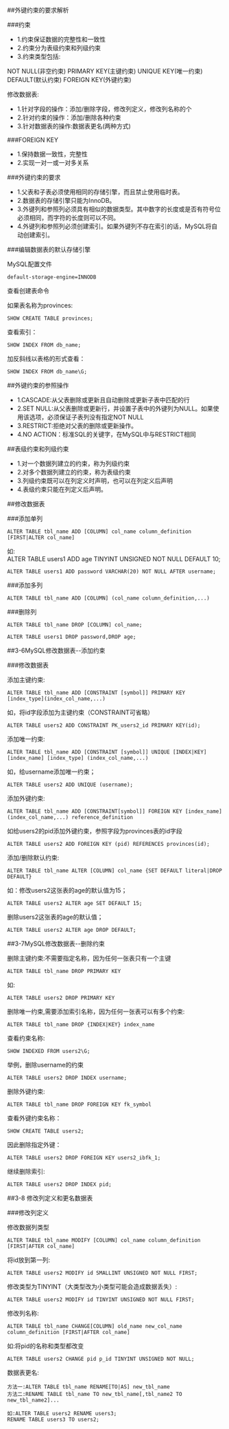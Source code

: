 ##外键约束的要求解析

###约束

- 1.约束保证数据的完整性和一致性
- 2.约束分为表级约束和列级约束
- 3.约束类型包括:

NOT NULL(非空约束)
PRIMARY KEY(主键约束)
UNIQUE KEY(唯一约束)
DEFAULT(默认约束)
FOREIGN KEY(外键约束)


修改数据表:

- 1.针对字段的操作：添加/删除字段，修改列定义，修改列名称的个
- 2.针对约束的操作：添加/删除各种约束
- 3.针对数据表的操作:数据表更名(两种方式)

###FOREIGN KEY

- 1.保持数据一致性，完整性
- 2.实现一对一或一对多关系

###外键约束的要求

- 1.父表和子表必须使用相同的存储引擎，而且禁止使用临时表。
- 2.数据表的存储引擎只能为InnoDB。
- 3.外键列和参照列必须具有相似的数据类型。其中数字的长度或是否有符号位必须相同，而字符的长度则可以不同。
- 4.外键列和参照列必须创建索引。如果外键列不存在索引的话，MySQL将自动创建索引。

###编辑数据表的默认存储引擎

MySQL配置文件

    default-storage-engine=INNODB

查看创建表命令

如果表名称为provinces:
 
    SHOW CREATE TABLE provinces;

查看索引：
    
    SHOW INDEX FROM db_name;

加反斜线以表格的形式查看：
    
    SHOW INDEX FROM db_name\G;


##外键约束的参照操作

- 1.CASCADE:从父表删除或更新且自动删除或更新子表中匹配的行
- 2.SET NULL:从父表删除或更新行，并设置子表中的外键列为NULL。如果使用该选项，必须保证子表列没有指定NOT NULL
- 3.RESTRICT:拒绝对父表的删除或更新操作。
- 4.NO ACTION：标准SQL的关键字，在MySQL中与RESTRICT相同

##表级约束和列级约束

- 1.对一个数据列建立的约束，称为列级约束
- 2.对多个数据列建立的约束，称为表级约束
- 3.列级约束既可以在列定义时声明，也可以在列定义后声明
- 4.表级约束只能在列定义后声明。


##修改数据表

###添加单列

    ALTER TABLE tbl_name ADD [COLUMN] col_name column_definition [FIRST|ALTER col_name]

如:     
    ALTER TABLE users1 ADD age TINYINT UNSIGNED NOT NULL DEFAULT 10;

    ALTER TABLE users1 ADD password VARCHAR(20) NOT NULL AFTER username;

###添加多列

    ALTER TABLE tbl_name ADD [COLUMN] (col_name column_definition,...)

###删除列

    ALTER TABLE tbl_name DROP [COLUMN] col_name;

    ALTER TABLE users1 DROP password,DROP age;

##3-6MySQL修改数据表--添加约束

###修改数据表

添加主键约束:

    ALTER TABLE tbl_name ADD [CONSTRAINT [symbol]] PRIMARY KEY [index_type](index_col_name,...)

如，将id字段添加为主键约束（CONSTRAINT可省略）

    ALTER TABLE users2 ADD CONSTRAINT PK_users2_id PRIMARY KEY(id);

添加唯一约束:

    ALTER TABLE tbl_name ADD [CONSTRAINT [symbol]] UNIQUE [INDEX|KEY] [index_name] [index_type] (index_col_name,...)

如，给username添加唯一约束；

    ALTER TABLE users2 ADD UNIQUE (username);

添加外键约束:

    ALTER TABLE tbl_name ADD [CONSTRAINT[symbol]] FOREIGN KEY [index_name](index_col_name,...) reference_definition

如给users2的pid添加外键约束，参照字段为provinces表的id字段

    ALTER TABLE users2 ADD FOREIGN KEY (pid) REFERENCES provinces(id);

添加/删除默认约束:

    ALTER TABLE tbl_name ALTER [COLUMN] col_name {SET DEFAULT literal|DROP DEFAULT}

如：修改users2这张表的age的默认值为15；

    ALTER TABLE users2 ALTER age SET DEFAULT 15;

删除users2这张表的age的默认值；

    ALTER TABLE users2 ALTER age DROP DEFAULT;

##3-7MySQL修改数据表--删除约束

删除主键约束:不需要指定名称，因为任何一张表只有一个主键

    ALTER TABLE tbl_name DROP PRIMARY KEY

如:

    ALTER TABLE users2 DROP PRIMARY KEY

删除唯一约束,需要添加索引名称，因为任何一张表可以有多个约束:

    ALTER TABLE tbl_name DROP {INDEX|KEY} index_name

查看约束名称:

    SHOW INDEXED FROM users2\G;

举例，删除username的约束

    ALTER TABLE users2 DROP INDEX username;

删除外键约束:

    ALTER TABLE tbl_name DROP FOREIGN KEY fk_symbol

查看外键约束名称：

    SHOW CREATE TABLE users2;

因此删除指定外键：
   
    ALTER TABLE users2 DROP FOREIGN KEY users2_ibfk_1;

继续删除索引:

    ALTER TABLE users2 DROP INDEX pid;


##3-8 修改列定义和更名数据表

###修改列定义

修改数据列类型

    ALTER TABLE tbl_name MODIFY [COLUMN] col_name column_definition [FIRST|AFTER col_name]

将id放到第一列:

    ALTER TABLE users2 MODIFY id SMALLINT UNSIGNED NOT NULL FIRST;

修改类型为TINYINT（大类型改为小类型可能会造成数据丢失）:

    ALTER TABLE users2 MODIFY id TINYINT UNSIGNED NOT NULL FIRST;

修改列名称:

    ALTER TABLE tbl_name CHANGE[COLUMN] old_name new_col_name column_definition [FIRST|AFTER col_name]

如:将pid的名称和类型都改变

    ALTER TABLE users2 CHANGE pid p_id TINYINT UNSIGNED NOT NULL;

数据表更名:

    方法一:ALTER TABLE tbl_name RENAME[TO|AS] new_tbl_name
    方法二:RENAME TABLE tbl_name TO new_tbl_name[,tbl_name2 TO new_tbl_name2]...

    如:ALTER TABLE users2 RENAME users3;
    RENAME TABLE users3 TO users2;